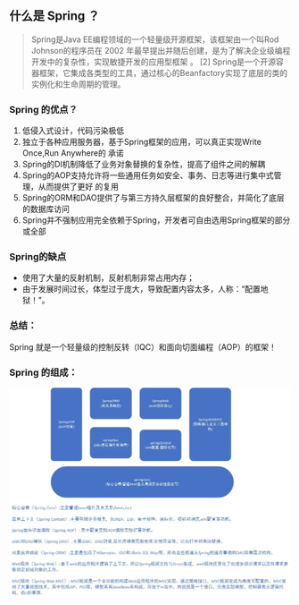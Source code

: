 ## 什么是 Spring ？
> Spring是Java EE编程领域的一个轻量级开源框架，该框架由一个叫Rod Johnson的程序员在 2002 年最早提出并随后创建，是为了解决企业级编程开发中的复杂性，实现敏捷开发的应用型框架 。 [2] Spring是一个开源容器框架，它集成各类型的工具，通过核心的Beanfactory实现了底层的类的实例化和生命周期的管理。

### Spring 的优点？
1. 低侵入式设计，代码污染极低
2. 独立于各种应用服务器，基于Spring框架的应用，可以真正实现Write Once,Run Anywhere的
承诺
3. Spring的DI机制降低了业务对象替换的复杂性，提高了组件之间的解耦
4. Spring的AOP支持允许将一些通用任务如安全、事务、日志等进行集中式管理，从而提供了更好
的复用
5. Spring的ORM和DAO提供了与第三方持久层框架的良好整合，并简化了底层的数据库访问
6. Spring并不强制应用完全依赖于Spring，开发者可自由选用Spring框架的部分或全部  

### Spring的缺点
* 使用了大量的反射机制，反射机制非常占用内存；
* 由于发展时间过长，体型过于庞大，导致配置内容太多，人称：“配置地狱！”。

### 总结：
Spring 就是一个轻量级的控制反转（IQC）和面向切面编程（AOP）的框架！


### Spring 的组成：
![spring-constitute](images/spring-constitute.png)